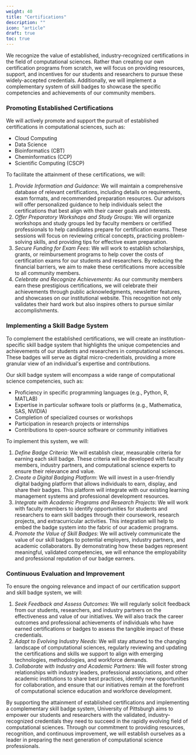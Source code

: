 ```yaml
---
weight: 40
title: "Certifications"
description: ""
icon: "article"
draft: true
toc: true
---
```


We recognize the value of established, industry-recognized certifications in the field of computational sciences.
Rather than creating our own certification programs from scratch, we will focus on providing resources, support, and incentives for our students and researchers to pursue these widely-accepted credentials.
Additionally, we will implement a complementary system of skill badges to showcase the specific competencies and achievements of our community members.

### Promoting Established Certifications

We will actively promote and support the pursuit of established certifications in computational sciences, such as:

-   Cloud Computing
-   Data Science
-   Bioinformatics (CBT)
-   Cheminformatics (CCP)
-   Scientific Computing (CSCP)

To facilitate the attainment of these certifications, we will:

1. *Provide Information and Guidance*: We will maintain a comprehensive database of relevant certifications, including details on requirements, exam formats, and recommended preparation resources. Our advisors will offer personalized guidance to help individuals select the certifications that best align with their career goals and interests.
2. *Offer Preparatory Workshops and Study Groups*: We will organize workshops and study groups led by faculty members or certified professionals to help candidates prepare for certification exams. These sessions will focus on reviewing critical concepts, practicing problem-solving skills, and providing tips for effective exam preparation.
3. *Secure Funding for Exam Fees*: We will work to establish scholarships, grants, or reimbursement programs to help cover the costs of certification exams for our students and researchers. By reducing the financial barriers, we aim to make these certifications more accessible to all community members.
4. *Celebrate and Recognize Achievements*: As our community members earn these prestigious certifications, we will celebrate their achievements through public acknowledgments, newsletter features, and showcases on our institutional website. This recognition not only validates their hard work but also inspires others to pursue similar accomplishments.

### Implementing a Skill Badge System

To complement the established certifications, we will create an institution-specific skill badge system that highlights the unique competencies and achievements of our students and researchers in computational sciences. These badges will serve as digital micro-credentials, providing a more granular view of an individual's expertise and contributions.

Our skill badge system will encompass a wide range of computational science competencies, such as:

- Proficiency in specific programming languages (e.g., Python, R, MATLAB)
- Expertise in particular software tools or platforms (e.g., Mathematica, SAS, NVIDIA)
- Completion of specialized courses or workshops
- Participation in research projects or internships
- Contributions to open-source software or community initiatives

To implement this system, we will:

1. *Define Badge Criteria*: We will establish clear, measurable criteria for earning each skill badge. These criteria will be developed with faculty members, industry partners, and computational science experts to ensure their relevance and value.
2. *Create a Digital Badging Platform*: We will invest in a user-friendly digital badging platform that allows individuals to earn, display, and share their badges. This platform will integrate with our existing learning management systems and professional development resources.
3. *Integrate with Academic Programs and Research Projects*: We will work with faculty members to identify opportunities for students and researchers to earn skill badges through their coursework, research projects, and extracurricular activities. This integration will help to embed the badge system into the fabric of our academic programs.
4. *Promote the Value of Skill Badges*: We will actively communicate the value of our skill badges to potential employers, industry partners, and academic collaborators. By demonstrating how these badges represent meaningful, validated competencies, we will enhance the employability and professional reputation of our badge earners.

### Continuous Evaluation and Improvement

To ensure the ongoing relevance and impact of our certification support and skill badge system, we will:

1. *Seek Feedback and Assess Outcomes*: We will regularly solicit feedback from our students, researchers, and industry partners on the effectiveness and value of our initiatives. We will also track the career outcomes and professional achievements of individuals who have earned certifications or badges to assess the tangible impact of these credentials.
2. *Adapt to Evolving Industry Needs*: We will stay attuned to the changing landscape of computational sciences, regularly reviewing and updating the certifications and skills we support to align with emerging technologies, methodologies, and workforce demands.
3. *Collaborate with Industry and Academic Partners*: We will foster strong relationships with industry leaders, professional associations, and other academic institutions to share best practices, identify new opportunities for collaboration, and ensure that our initiatives remain at the forefront of computational science education and workforce development.

By supporting the attainment of established certifications and implementing a complementary skill badge system, University of Pittsburgh aims to empower our students and researchers with the validated, industry-recognized credentials they need to succeed in the rapidly evolving field of computational sciences. Through our commitment to providing resources, recognition, and continuous improvement, we will establish ourselves as a leader in preparing the next generation of computational science professionals.
